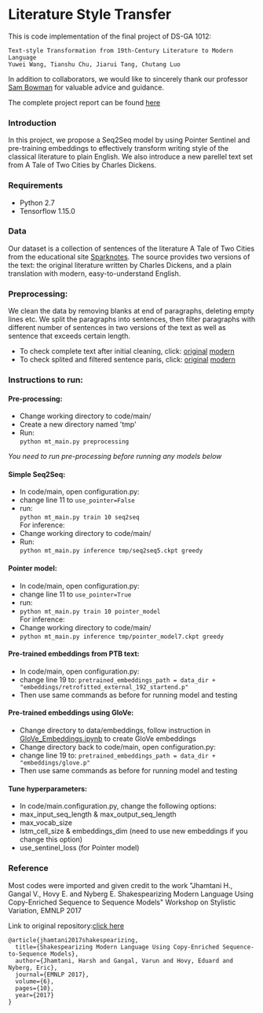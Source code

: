 # Literature Style Transfer


This is code implementation of the final project of DS-GA 1012:
```
Text-style Transformation from 19th-Century Literature to Modern Language
Yuwei Wang, Tianshu Chu, Jiarui Tang, Chutang Luo
```
In addition to collaborators, we would like to sincerely thank our professor [Sam Bowman](https://cims.nyu.edu/~sbowman/) for valuable advice and guidance.

The complete project report can be found [here](https://github.com/yuwei-jacque-wang/Literature-Style-Transfer-DSGA1012/blob/master/Final%20Report.pdf)

### Introduction
In this project, we propose a Seq2Seq model by using Pointer Sentinel and pre-training embeddings to effectively transform writing style of the classical literature to plain English. We also introduce a new parellel text set from A Tale of Two Cities by Charles Dickens.


### Requirements
- Python 2.7
- Tensorflow 1.15.0


### Data
Our  dataset is a collection of sentences of the literature A Tale of Two Cities from the  educational site [Sparknotes](www.saparknotes.com). The source provides two versions of the text: the original literature written by Charles Dickens, and a plain translation with modern, easy-to-understand English.  


### Preprocessing: 
 We clean the data by removing blanks at end of paragraphs, deleting empty lines etc. We split the paragraphs into sentences, then filter paragraphs with different number of sentences in two versions of the text as well as sentence that exceeds certain length. 
 - To check complete text after initial cleaning, click: [original](https://github.com/yuwei-jacque-wang/Literature-Style-Transfer-DSGA1012/blob/master/data/original_all_cleaned.txt) [modern](https://github.com/yuwei-jacque-wang/Literature-Style-Transfer-DSGA1012/blob/master/data/modern_all_cleaned.txt)
- To check splited and filtered sentence paris, click: [original](https://github.com/yuwei-jacque-wang/Literature-Style-Transfer-DSGA1012/blob/master/data/two_cities_original_sentence.txt) [modern](https://github.com/yuwei-jacque-wang/Literature-Style-Transfer-DSGA1012/blob/master/data/two_cities_modern_sentence.txt)

### Instructions to run:

#### Pre-processing:
- Change working directory to code/main/
- Create a new directory named 'tmp'
- Run: </br>
`python mt_main.py preprocessing` </br>

*You need to run pre-processing before running any models below*

#### Simple Seq2Seq: 
- In code/main, open configuration.py: </br>
 - change line 11 to `use_pointer=False`
- run: </br>
`python mt_main.py train 10 seq2seq` </br>
For inference: </br>
- Change working directory to code/main/
- Run: </br>
`python mt_main.py inference tmp/seq2seq5.ckpt greedy` </br>

#### Pointer model: 
- In code/main, open configuration.py: </br>
 - change line 11 to `use_pointer=True`
- run: </br>
- `python mt_main.py train 10 pointer_model` </br>
For inference: </br>
- Change working directory to code/main/
- `python mt_main.py inference tmp/pointer_model7.ckpt greedy` </br>

#### Pre-trained embeddings from PTB text:
- In code/main, open configuration.py: </br>
 - change line 19 to:
   `pretrained_embeddings_path = data_dir + "embeddings/retrofitted_external_192_startend.p"`
- Then use same commands as before for running model and testing

#### Pre-trained embeddings using GloVe:
- Change directory to data/embeddings, follow instruction in [GloVe_Embeddings.ipynb](https://github.com/yuwei-jacque-wang/Literature-Style-Transfer-DSGA1012/blob/master/data/embeddings/GloVe_Embedding.ipynb) to create GloVe embeddings
- Change directory back to code/main, open configuration.py: </br>
 - change line 19 to:
   `pretrained_embeddings_path = data_dir + "embeddings/glove.p"`
- Then use same commands as before for running model and testing

#### Tune hyperparameters:
- In code/main.configuration.py, change the following options:
 - max_input_seq_length & max_output_seq_length
 - max_vocab_size
 - lstm_cell_size & embeddings_dim (need to use new embeddings if you change this option)
 - use_sentinel_loss (for Pointer model)


### Reference
Most codes were imported and given credit to the work "Jhamtani H., Gangal V., Hovy E. and Nyberg E. Shakespearizing Modern Language Using Copy-Enriched Sequence to Sequence Models" Workshop on Stylistic Variation, EMNLP 2017

Link to original repository:[click here](https://github.com/harsh19/Shakespearizing-Modern-English)

```
@article{jhamtani2017shakespearizing,
  title={Shakespearizing Modern Language Using Copy-Enriched Sequence-to-Sequence Models},
  author={Jhamtani, Harsh and Gangal, Varun and Hovy, Eduard and Nyberg, Eric},
  journal={EMNLP 2017},
  volume={6},
  pages={10},
  year={2017}
}
```
